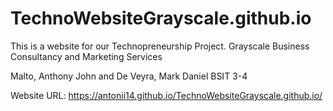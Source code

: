 # TechnoWebsiteGrayscale.github.io
This is a website for our Technopreneurship Project. Grayscale Business Consultancy and Marketing Services

Malto, Anthony John and De Veyra, Mark Daniel BSIT 3-4

Website URL: https://antonii14.github.io/TechnoWebsiteGrayscale.github.io/
